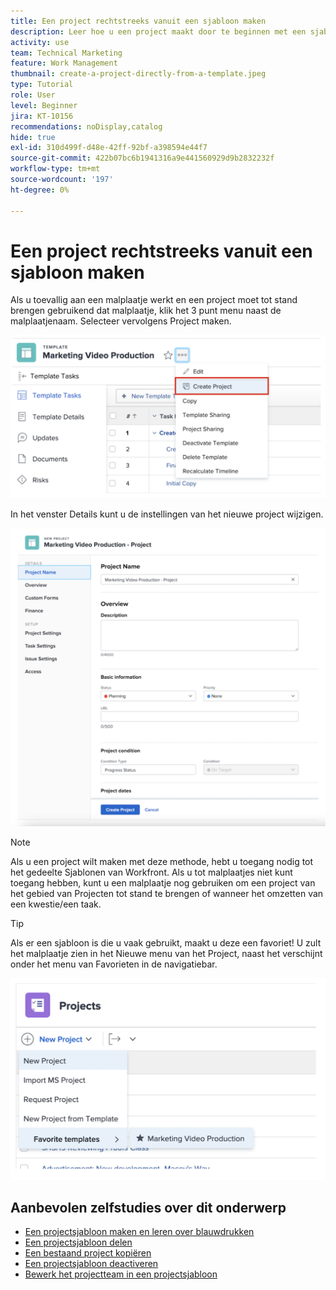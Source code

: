 ```yaml
---
title: Een project rechtstreeks vanuit een sjabloon maken
description: Leer hoe u een project maakt door te beginnen met een sjabloon die al is gemaakt.
activity: use
team: Technical Marketing
feature: Work Management
thumbnail: create-a-project-directly-from-a-template.jpeg
type: Tutorial
role: User
level: Beginner
jira: KT-10156
recommendations: noDisplay,catalog
hide: true
exl-id: 310d499f-d48e-42ff-92bf-a398594e44f7
source-git-commit: 422b07bc6b1941316a9e441560929d9b2832232f
workflow-type: tm+mt
source-wordcount: '197'
ht-degree: 0%

---
```


# Een project rechtstreeks vanuit een sjabloon maken

Als u toevallig aan een malplaatje werkt en een project moet tot stand brengen gebruikend dat malplaatje, klik het 3 punt menu naast de malplaatjenaam. Selecteer vervolgens Project maken.

![ creeer projectoptie in menu ](assets/direct-template-01.png)

In het venster Details kunt u de instellingen van het nieuwe project wijzigen.

![ de aanmaakpagina van het Project ](assets/direct-template-02.png)

>[!NOTE]
>
>Als u een project wilt maken met deze methode, hebt u toegang nodig tot het gedeelte Sjablonen van Workfront. Als u tot malplaatjes niet kunt toegang hebben, kunt u een malplaatje nog gebruiken om een project van het gebied van Projecten tot stand te brengen of wanneer het omzetten van een kwestie/een taak.

>[!TIP]
>
>Als er een sjabloon is die u vaak gebruikt, maakt u deze een favoriet! U zult het malplaatje zien in het Nieuwe menu van het Project, naast het verschijnt onder het menu van Favorieten in de navigatiebar.


![ Nieuwe project favoriete malplaatjes ](assets/direct-template-03.png)

## Aanbevolen zelfstudies over dit onderwerp

* [Een projectsjabloon maken en leren over blauwdrukken](/help/manage-work/create-and-manage-project-templates/create-a-project-template.md)
* [Een projectsjabloon delen](/help/manage-work/create-and-manage-project-templates/share-a-project-template.md)
* [Een bestaand project kopiëren](/help/manage-work/manage-projects/copy-an-existing-project.md)
* [Een projectsjabloon deactiveren](/help/manage-work/create-and-manage-project-templates/deactivate-a-project-template.md)
* [Bewerk het projectteam in een projectsjabloon](/help/manage-work/create-and-manage-project-templates/edit-the-project-team-in-a-project-template.md)

